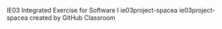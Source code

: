 IE03 Integrated Exercise for Software I 
ie03project-spacea
ie03project-spacea created by GitHub Classroom
